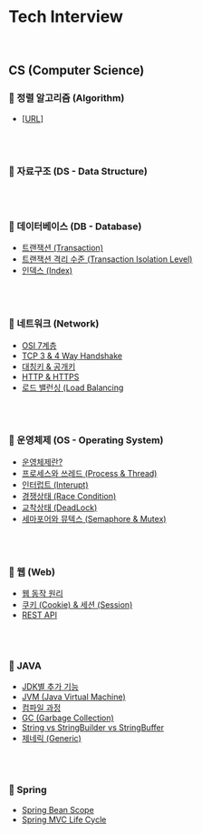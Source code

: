 # Tech Interview

<br />

## CS (Computer Science) 
### 📌 정렬 알고리즘 (Algorithm)
- [[URL]](https://www.notion.so/Algorithm-Technique-e47331c31739421f8f964a388d9ef052)
  
<br />
<br />
  
### 📌 자료구조 (DS - Data Structure)
  
<br />
<br />

### 📌 데이터베이스 (DB - Database)
- [트랜잭션 (Transaction)](/DB/트랜잭션(Transaction).md)
- [트랜잭션 격리 수준 (Transaction Isolation Level)](/DB/트랜잭션격리수준(TransactionIsolationLevel).md)
- [인덱스 (Index)](/DB/인덱스(Index).md)

<br />
<br />

### 📌 네트워크 (Network)
- [OSI 7계층](/Network/OSI7계층(OSI7Layer).md)
- [TCP 3 & 4 Way Handshake](/Network/TCP3-WayHandshake&4-WayHandShake.md)
- [대칭키 & 공개키](/Network/대칭키&공개키.md)
- [HTTP & HTTPS](/Network/HTTP&HTTPS.md)
- [로드 밸런싱 (Load Balancing](/Network/로드밸런싱(LoadBalancing).md)

<br />
<br />

### 📌 운영체제 (OS - Operating System)
- [운영체제란?](/OS/운영체제란?.md)
- [프로세스와 쓰레드 (Process & Thread)](/OS/프로세스&쓰레드.md)
- [인터럽트 (Interupt)]()
- [경쟁상태 (Race Condition)](/OS/경쟁상태(RaceCondition).md)
- [교착상태 (DeadLock)](/OS/교착상태(DeadLock).md)
- [세마포어와 뮤텍스 (Semaphore & Mutex)](/OS/세마포어(Semaphore)&뮤텍스(Mutex).md)

<br />
<br />

### 📌 웹 (Web)
- [웹 동작 원리](/Web/웹동작원리.md)
- [쿠키 (Cookie) & 세션 (Session)](/Web/쿠키(Cookie)&세션(Session).md)
- [REST API](/Web/RESTAPI.md)

<br />
<br />

### 📌 JAVA
- [JDK별 추가 기능](/Java/JDKVersion.md)
- [JVM (Java Virtual Machine)](/Java/JVM.md)
- [컴파일 과정](/Java/컴파일과정.md)
- [GC (Garbage Collection)](/Java/GC.md)
- [String vs StringBuilder vs StringBuffer](/Java/StringvsStringBuildervsStringBuffer.md)
- [제네릭 (Generic)](/Java/Generic.md)

<br />
<br />

### 📌 Spring
- [Spring Bean Scope](/Spring/SpringBeanScope.md)
- [Spring MVC Life Cycle](/Spring/MVCLifeCycle.md)